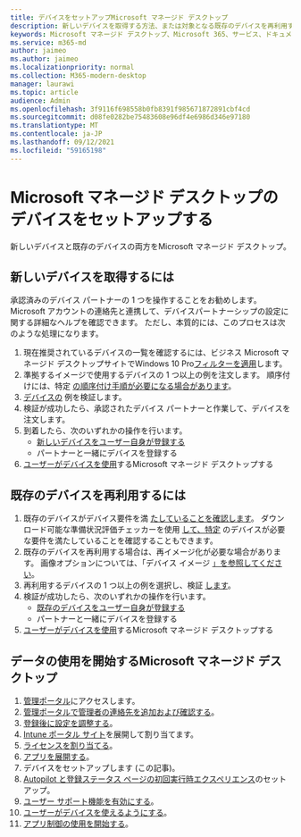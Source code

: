 ```yaml
---
title: デバイスをセットアップMicrosoft マネージド デスクトップ
description: 新しいデバイスを取得する方法、または対象となる既存のデバイスを再利用する方法
keywords: Microsoft マネージド デスクトップ、Microsoft 365、サービス、ドキュメント
ms.service: m365-md
author: jaimeo
ms.author: jaimeo
ms.localizationpriority: normal
ms.collection: M365-modern-desktop
manager: laurawi
ms.topic: article
audience: Admin
ms.openlocfilehash: 3f9116f698558b0fb8391f985671872891cbf4cd
ms.sourcegitcommit: d08fe0282be75483608e96df4e6986d346e97180
ms.translationtype: MT
ms.contentlocale: ja-JP
ms.lasthandoff: 09/12/2021
ms.locfileid: "59165198"
---
```

# <a name="set-up-microsoft-managed-desktop-devices"></a>Microsoft マネージド デスクトップのデバイスをセットアップする

新しいデバイスと既存のデバイスの両方をMicrosoft マネージド デスクトップ。

## <a name="to-obtain-new-devices"></a>新しいデバイスを取得するには

承認済みのデバイス パートナーの 1 つを操作することをお勧めします。 Microsoft アカウントの連絡先と連携して、デバイスパートナーシップの設定に関する詳細なヘルプを確認できます。 ただし、本質的には、このプロセスは次のような処理になります。

1. 現在推奨されているデバイスの一覧を確認するには、ビジネス Microsoft マネージド デスクトップサイトでWindows 10 Pro[フィルターを適用](https://www.microsoft.com/windowsforbusiness/view-all-devices)します。
2. 準拠するイメージで使用するデバイスの 1 つ以上の例を注文します。 順序付けには、特定 [の順序付け手順が必要になる場合があります](../service-description/device-images.md)。
3. [デバイスの](validate-device.md) 例を検証します。
5. 検証が成功したら、承認されたデバイス パートナーと作業して、デバイスを注文します。
6. 到着したら、次のいずれかの操作を行います。
    - [新しいデバイスをユーザー自身が登録する](register-devices-self.md)
    - パートナーと一緒にデバイスを登録する
7. [ユーザーがデバイスを使用](get-started-devices.md)するMicrosoft マネージド デスクトップする

## <a name="to-reuse-existing-devices"></a>既存のデバイスを再利用するには

1. 既存のデバイスがデバイス要件を満 [たしていることを確認します](../service-description/device-requirements.md)。 ダウンロード可能な準備状況評価チェッカーを使用 [して、特定](../get-ready/readiness-assessment-downloadable.md) のデバイスが必要な要件を満たしていることを確認することもできます。 
2. 既存のデバイスを再利用する場合は、再イメージ化が必要な場合があります。 画像オプションについては、「デバイス イメージ [」を参照してください](../service-description/device-images.md)。
3. 再利用するデバイスの 1 つ以上の例を選択し、検証 [します](validate-device.md)。
4. 検証が成功したら、次のいずれかの操作を行います。
    - [既存のデバイスをユーザー自身が登録する](register-reused-devices-self.md)
    - パートナーと一緒にデバイスを登録する
5. [ユーザーがデバイスを使用](get-started-devices.md)するMicrosoft マネージド デスクトップする

## <a name="steps-to-get-started-with-microsoft-managed-desktop"></a>データの使用を開始するMicrosoft マネージド デスクトップ

1. [管理ポータル](access-admin-portal.md)にアクセスします。
1. [管理ポータルで管理者の連絡先を追加および確認する](add-admin-contacts.md)。
1. [登録後に設定を調整する](conditional-access.md)。
1. [Intune ポータル サイト](company-portal.md)を展開して割り当てます。
1. [ライセンスを割り当てる](assign-licenses.md)。
1. [アプリを展開する](deploy-apps.md)。
1. デバイスをセットアップします (この記事)。
1. [Autopilot と登録ステータス ページの初回実行時エクスペリエンス](esp-first-run.md)のセットアップ。
1. [ユーザー サポート機能を有効にする](enable-support.md)。
1. [ユーザーがデバイスを使えるようにする](get-started-devices.md)。
1. [アプリ制御の使用を開始する](get-started-app-control.md)。